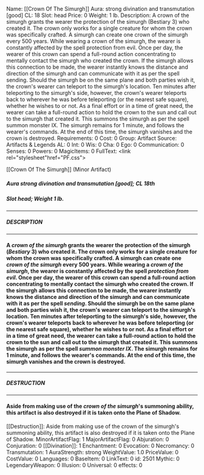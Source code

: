 Name: [[Crown Of The Simurgh]]
Aura: strong divination and transmutation [good]
CL: 18
Slot: head
Price: 0
Weight: 1 lb.
Description: A crown of the simurgh grants the wearer the protection of the simurgh (Bestiary 3) who created it. The crown only works for a single creature for whom the crown was specifically crafted. A simurgh can create one crown of the simurgh every 500 years. While wearing a crown of the simurgh, the wearer is constantly affected by the spell protection from evil. Once per day, the wearer of this crown can spend a full-round action concentrating to mentally contact the simurgh who created the crown. If the simurgh allows this connection to be made, the wearer instantly knows the distance and direction of the simurgh and can communicate with it as per the spell sending. Should the simurgh be on the same plane and both parties wish it, the crown's wearer can teleport to the simurgh's location. Ten minutes after teleporting to the simurgh's side, however, the crown's wearer teleports back to wherever he was before teleporting (or the nearest safe square), whether he wishes to or not. As a final effort or in a time of great need, the wearer can take a full-round action to hold the crown to the sun and call out to the simurgh that created it. This summons the simurgh as per the spell summon monster IX. The simurgh remains for 1 minute, and follows the wearer's commands. At the end of this time, the simurgh vanishes and the crown is destroyed.
Requirements: 0
Cost: 0
Group: Artifact
Source: Artifacts & Legends
AL: 0
Int: 0
Wis: 0
Cha: 0
Ego: 0
Communication: 0
Senses: 0
Powers: 0
MagicItems: 0
FullText: <link rel="stylesheet"href="PF.css"><div class="heading"><p class="alignleft">[[Crown Of The Simurgh]] (Minor Artifact)</p><div style="clear: both;"></div></div><div><h5><b>Aura </b>strong divination and transmutation [good]; <b>CL </b>18th</h5><h5><b>Slot </b>head; <b>Weight </b>1 lb.</h5></div><hr/><div><h5><b>DESCRIPTION</b></h5></div><hr/><div><h4><p>A <i><i>crown of the</i> simurgh</i> grants the wearer the protection of the simurgh (<i>Bestiary</i> 3) who created it. The crown only works for a single creature for whom the crown was specifically crafted. A simurgh can create one <i><i>crown of the</i> simurgh</i> every 500 years. While wearing a <i><i>crown of the</i> simurgh</i>, the wearer is constantly affected by the spell <i>protection from evil</i>. Once per day, the wearer of this crown can spend a full-round action concentrating to mentally contact the simurgh who created the crown. If the simurgh allows this connection to be made, the wearer instantly knows the distance and direction of the simurgh and can communicate with it as per the spell <i>sending</i>. Should the simurgh be on the same plane and both parties wish it, the crown's wearer can teleport to the simurgh's location. Ten minutes after teleporting to the simurgh's side, however, the crown's wearer teleports back to wherever he was before teleporting (or the nearest safe square), whether he wishes to or not. As a final effort or in a time of great need, the wearer can take a full-round action to hold the crown to the sun and call out to the simurgh that created it. This summons the simurgh as per the spell <i>summon monster IX</i>. The simurgh remains for 1 minute, and follows the wearer's commands. At the end of this time, the simurgh vanishes and the crown is destroyed.</p></h4></div><hr/><div><h5><b>DESTRUCTION</b></h5></div><hr/><div><h4><p>Aside from making use of the <i><i>crown of the</i> simurgh</i>'s summoning ability, this artifact is also destroyed if it is taken onto the Plane of Shadow.</p></h4></div>
[[Destruction]]: Aside from making use of the crown of the simurgh's summoning ability, this artifact is also destroyed if it is taken onto the Plane of Shadow.
MinorArtifactFlag: 1
MajorArtifactFlag: 0
Abjuration: 0
Conjuration: 0
[[Divination]]: 1
Enchantment: 0
Evocation: 0
Necromancy: 0
Transmutation: 1
AuraStrength: strong
WeightValue: 1.0
PriceValue: 0
CostValue: 0
Languages: 0
BaseItem: 0
LinkText: 0
id: 2501
Mythic: 0
LegendaryWeapon: 0
Illusion: 0
Universal: 0
effects: 0
